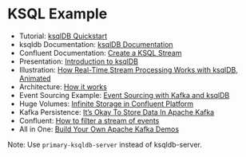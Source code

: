 # KSQL Example

- Tutorial: [ksqlDB Quickstart](https://ksqldb.io/quickstart.html)
- ksqldb Documentation: [ksqlDB Documentation](https://docs.ksqldb.io/en/latest/reference/)
- Confluent Documentation: [Create a KSQL Stream](https://docs.confluent.io/5.2.0/ksql/docs/developer-guide/create-a-stream.html)
- Presentation: [Introduction to ksqlDB](https://talks.rmoff.net/LjZAS7/slides)
- Illustration: [How Real-Time Stream Processing Works with ksqlDB, Animated](https://www.confluent.io/blog/how-real-time-stream-processing-works-with-ksqldb/)
- Architecture: [How it works](https://docs.ksqldb.io/en/latest/operate-and-deploy/how-it-works/)
- Event Sourcing Example: [Event Sourcing with Kafka and ksqlDB](https://evgeniy-khyst.com/ksqldb-event-souring/)
- Huge Volumes: [Infinite Storage in Confluent Platform](https://www.confluent.io/blog/infinite-kafka-storage-in-confluent-platform/)
- Kafka Persistence: [It’s Okay To Store Data In Apache Kafka](https://www.confluent.io/blog/okay-store-data-apache-kafka/)
- Confluent: [How to filter a stream of events](https://developer.confluent.io/tutorials/filter-a-stream-of-events/ksql.html)
- All in One: [Build Your Own Apache Kafka Demos](https://docs.confluent.io/platform/current/tutorials/build-your-own-demos.html)

Note: Use `primary-ksqldb-server` instead of ksqldb-server.
